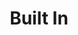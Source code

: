 ---
facebook: https://facebook.com/builtinhq
linkedin: https://linkedin.com/company/3763094
logohandle: builtin
sort: builtin
title: Built In
twitter: https://x.com/builtin
website: https://builtin.com/
---